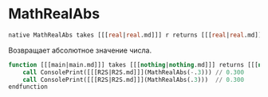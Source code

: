 # MathRealAbs

```sql
native MathRealAbs takes [[[real|real.md]]] r returns [[[real|real.md]]]
```

Возвращает абсолютное значение числа.

```sql
function [[[main|main.md]]] takes [[[nothing|nothing.md]]] returns [[[nothing|nothing.md]]]
    call ConsolePrint([[[R2S|R2S.md]]](MathRealAbs(-.3))) // 0.300
    call ConsolePrint([[[R2S|R2S.md]]](MathRealAbs(.3)))  // 0.300
endfunction
```